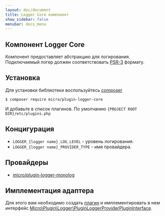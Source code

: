 ```yaml
---
layout: doc/document
title: Logger Core компонент
show_sidebar: false
menubar: docs_menu
---
```


## Компонент Logger Core

Компонент предоставляет абстракцию для логирования. Подключаемый логер должен соответствовать [PSR-3](https://www.php-fig.org/psr/psr-3/) формату.

## Установка

Для установки библиотеки воспользуйтесь [composer](https://composer.org)

```shell
$ composer require micro/plugin-logger-core
```

И добавьте в список плагинов. По умолчанию `{PROJECT ROOT DIR}/etc/plugins.php`


## Концигурация

  * `LOGGER_{logger name}_LOG_LEVEL` - уровень логирования.
  * `LOGGER_{logger name}_PROVIDER_TYPE` - имя провайдера. 

## Провайдеры

  * [micro/plugin-logger-monolog](/docs/plugins/micro/plugin-logger-monolog)

## Имплементация адаптера

Для этого вам необходимо создать [плагин](/docs/architecture/plugins) и имплементировать в нем интерфейс [Micro\Plugin\Logger\PluginLoggerProviderPluginInterface](https://github.com/Micro-PHP/plugin-logger/blob/master/src/Plugin/LoggerProviderPluginInterface.php).

